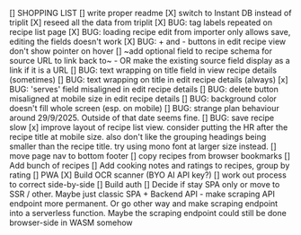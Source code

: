 [] SHOPPING LIST
[] write proper readme
[X] switch to Instant DB instead of triplit
[X] reseed all the data from triplit
[X] BUG: tag labels repeated on recipe list page
[X] BUG: loading recipe edit from importer only allows save, editing the fields doesn't work
[X] BUG: + and - buttons in edit recipe view don't show pointer on hover
[] ~add optional field to recipe schema for source URL to link back to~ - OR make the existing source field display as a link if it is a URL
[] BUG: text wrapping on title field in view recipe details (sometimes)
[] BUG: text wrapping on title in edit recipe details (always)
[x] BUG: 'serves' field misaligned in edit recipe details
[] BUG: delete button misaligned at mobile size in edit recipe details
[] BUG: background color doesn't fill whole screen (esp. on mobile)
[] BUG: strange plan behaviour around 29/9/2025. Outside of that date seems fine.
[] BUG: save recipe slow
[x] improve layout of recipe list view. consider putting the HR after the recipe title at mobile size. also don't like the grouping headings being smaller than the recipe title. try using mono font at larger size instead.
[] move page nav to bottom footer
[] copy recipes from browser bookmarks
[] Add bunch of recipes
[] Add cooking notes and ratings to recipes, group by rating
[] PWA
[X] Build OCR scanner (BYO AI API key?)
[] work out process to correct side-by-side
[] Build auth
[] Decide if stay SPA only or move to SSR / other. Maybe just classic SPA + Backend API - make scraping API endpoint more permanent. Or go other way and make scraping endpoint into a serverless function. Maybe the scraping endpoint could still be done browser-side in WASM somehow
